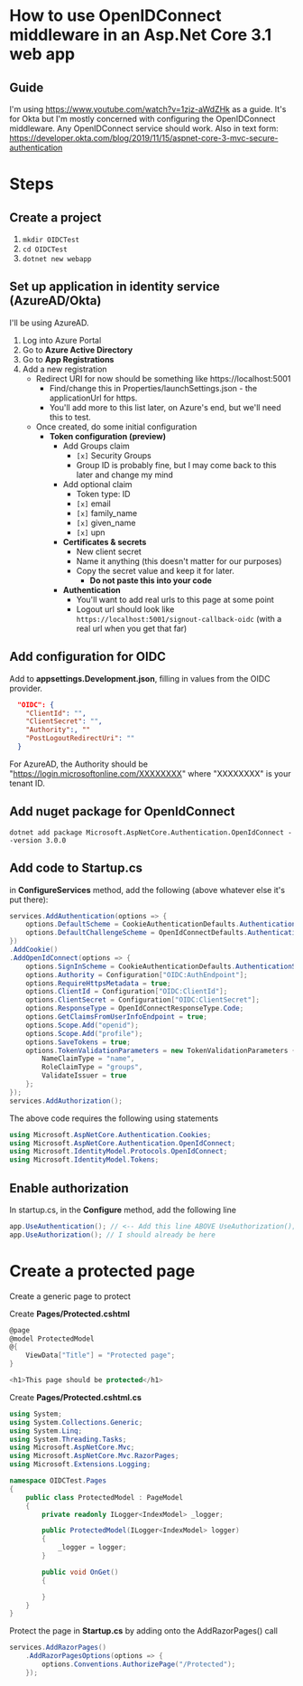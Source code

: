 # How to use OpenIDConnect middleware in an Asp.Net Core 3.1 web app

## Guide
I'm using https://www.youtube.com/watch?v=1zjz-aWdZHk as a guide. It's for Okta but I'm mostly concerned with  configuring the OpenIDConnect middleware. Any OpenIDConnect service should work.
Also in text form: https://developer.okta.com/blog/2019/11/15/aspnet-core-3-mvc-secure-authentication

# Steps

## Create a project
1. `mkdir OIDCTest`
2. `cd OIDCTest`
3. `dotnet new webapp`


## Set up application in identity service (AzureAD/Okta)
I'll be using AzureAD.

1. Log into Azure Portal
2. Go to **Azure Active Directory**
3. Go to **App Registrations**
4. Add a new registration
   * Redirect URI for now should be something like https://localhost:5001
      * Find/change this in Properties/launchSettings.json - the applicationUrl for https.
      * You'll add more to this list later, on Azure's end, but we'll need this to test.
   * Once created, do some initial configuration
     * **Token configuration (preview)**
       * Add Groups claim
            * `[x]` Security Groups
            * Group ID is probably fine, but I may come back to this later and change my mind
        * Add optional claim
            * Token type: ID
            * `[x]` email
            * `[x]` family_name
            * `[x]` given_name
            * `[x]` upn
        *  **Certificates & secrets**
            * New client secret
            * Name it anything (this doesn't matter for our purposes)
            * Copy the secret value and keep it for later.
                * **Do not paste this into your code**
        * **Authentication**
            * You'll want to add real urls to this page at some point
            * Logout url should look like `https://localhost:5001/signout-callback-oidc` (with a real url when you get that far)

## Add configuration for OIDC
Add to **appsettings.Development.json**, filling in values from the OIDC provider.
```json
  "OIDC": {
    "ClientId": "",
    "ClientSecret": "",
    "Authority":, ""
    "PostLogoutRedirectUri": ""
  }
 ```

For AzureAD, the Authority should be "https://login.microsoftonline.com/XXXXXXXX" where "XXXXXXXX" is your tenant ID.

## Add nuget package for OpenIdConnect
 `dotnet add package Microsoft.AspNetCore.Authentication.OpenIdConnect --version 3.0.0`

## Add code to Startup.cs
in **ConfigureServices** method, add the following (above whatever else it's put there):
```csharp
services.AddAuthentication(options => {
    options.DefaultScheme = CookieAuthenticationDefaults.AuthenticationScheme;
    options.DefaultChallengeScheme = OpenIdConnectDefaults.AuthenticationScheme;
})
.AddCookie()
.AddOpenIdConnect(options => {
    options.SignInScheme = CookieAuthenticationDefaults.AuthenticationScheme;
    options.Authority = Configuration["OIDC:AuthEndpoint"];
    options.RequireHttpsMetadata = true;
    options.ClientId = Configuration["OIDC:ClientId"];
    options.ClientSecret = Configuration["OIDC:ClientSecret"];
    options.ResponseType = OpenIdConnectResponseType.Code;
    options.GetClaimsFromUserInfoEndpoint = true;
    options.Scope.Add("openid");
    options.Scope.Add("profile");
    options.SaveTokens = true;
    options.TokenValidationParameters = new TokenValidationParameters {
        NameClaimType = "name",
        RoleClaimType = "groups",
        ValidateIssuer = true
    };
});
services.AddAuthorization();
```

The above code requires the following using statements
```csharp
using Microsoft.AspNetCore.Authentication.Cookies;
using Microsoft.AspNetCore.Authentication.OpenIdConnect;
using Microsoft.IdentityModel.Protocols.OpenIdConnect;
using Microsoft.IdentityModel.Tokens;
```

## Enable authorization
In startup.cs, in the **Configure** method, add the following line

```csharp
app.UseAuthentication(); // <-- Add this line ABOVE UseAuthorization();
app.UseAuthorization(); // I should already be here
```

# Create a protected page
Create a generic page to protect

Create **Pages/Protected.cshtml**
```csharp
@page
@model ProtectedModel
@{
    ViewData["Title"] = "Protected page";
}

<h1>This page should be protected</h1>
```

Create **Pages/Protected.cshtml.cs**
```csharp
using System;
using System.Collections.Generic;
using System.Linq;
using System.Threading.Tasks;
using Microsoft.AspNetCore.Mvc;
using Microsoft.AspNetCore.Mvc.RazorPages;
using Microsoft.Extensions.Logging;

namespace OIDCTest.Pages
{
    public class ProtectedModel : PageModel
    {
        private readonly ILogger<IndexModel> _logger;

        public ProtectedModel(ILogger<IndexModel> logger)
        {
            _logger = logger;
        }

        public void OnGet()
        {

        }
    }
}
```

Protect the page in **Startup.cs** by adding onto the AddRazorPages() call

```csharp
services.AddRazorPages()
    .AddRazorPagesOptions(options => {
        options.Conventions.AuthorizePage("/Protected");
    });
```

